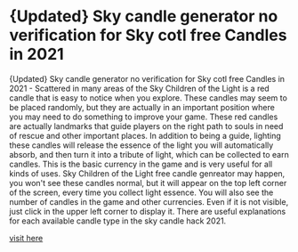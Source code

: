 # {Updated} Sky candle generator no verification for Sky cotl free Candles in 2021

{Updated} Sky candle generator no verification for Sky cotl free Candles in 2021 - Scattered in many areas of the Sky Children of the Light is a red candle that is easy to notice when you explore. These candles may seem to be placed randomly, but they are actually in an important position where you may need to do something to improve your game. These red candles are actually landmarks that guide players on the right path to souls in need of rescue and other important places. In addition to being a guide, lighting these candles will release the essence of the light you will automatically absorb, and then turn it into a tribute of light, which can be collected to earn candles. This is the basic currency in the game and is very useful for all kinds of uses. Sky Children of the Light free candle genreator may happen, you won't see these candles normal, but it will appear on the top left corner of the screen, every time you collect light essence. You will also see the number of candles in the game and other currencies. Even if it is not visible, just click in the upper left corner to display it. There are useful explanations for each available candle type in the sky candle hack 2021.


<a href="https://bit.ly/3mf4sNh">visit here</a>








